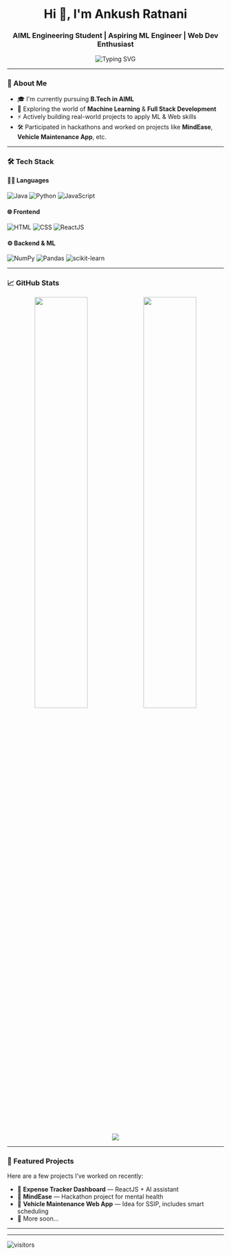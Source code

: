 <h1 align="center">Hi 👋, I'm Ankush Ratnani</h1>
<h3 align="center">AIML Engineering Student | Aspiring ML Engineer | Web Dev Enthusiast</h3>

<p align="center">
  <img src="https://readme-typing-svg.demolab.com?font=Fira+Code&duration=3000&pause=1000&center=true&width=435&lines=Learning+Machine+Learning+%F0%9F%A7%A0;React+%2B+Tailwind+Dev+%F0%9F%92%BB;Building+Smart+Web+Projects+%F0%9F%A4%96" alt="Typing SVG" />
</p>

---

### 🚀 About Me
- 🎓 I'm currently pursuing **B.Tech in AIML**
- 🧠 Exploring the world of **Machine Learning** & **Full Stack Development**
- ⚡ Actively building real-world projects to apply ML & Web skills
- 🛠️ Participated in hackathons and worked on projects like **MindEase**, **Vehicle Maintenance App**, etc.

---

### 🛠️ Tech Stack

#### 👨‍💻 Languages
![Java](https://img.shields.io/badge/Java-blue?style=flat-square&logo=java)
![Python](https://img.shields.io/badge/Python-yellow?style=flat-square&logo=python)
![JavaScript](https://img.shields.io/badge/JavaScript-F7DF1E?style=flat-square&logo=javascript)

#### 🌐 Frontend
![HTML](https://img.shields.io/badge/HTML5-E34F26?style=flat-square&logo=html5)
![CSS](https://img.shields.io/badge/CSS3-1572B6?style=flat-square&logo=css3)
![ReactJS](https://img.shields.io/badge/ReactJS-61DAFB?style=flat-square&logo=react)

#### ⚙️ Backend & ML
![NumPy](https://img.shields.io/badge/NumPy-013243?style=flat-square&logo=numpy)
![Pandas](https://img.shields.io/badge/Pandas-150458?style=flat-square&logo=pandas)
![scikit-learn](https://img.shields.io/badge/scikit--learn-F7931E?style=flat-square&logo=scikit-learn)

---

### 📈 GitHub Stats

<p align="center">
  <img src="https://github-readme-stats.vercel.app/api?username=Ankush Ratnani&show_icons=true&theme=radical" width="49.5%" />
  <img src="https://github-readme-streak-stats.herokuapp.com?user=Ankush Ratnani&theme=radical" width="49.5%" />
</p>

<p align="center">
  <img src="https://github-readme-activity-graph.cyclic.app/graph?username=Ankush-Ratnani&theme=react-dark" />
</p>

---

### 📌 Featured Projects
Here are a few projects I’ve worked on recently:
- 🔗 **Expense Tracker Dashboard** — ReactJS + AI assistant  
- 🔗 **MindEase** — Hackathon project for mental health  
- 🔗 **Vehicle Maintenance Web App** — Idea for SSIP, includes smart scheduling  
- 🔗 More soon...

---

---

![visitors](https://visitor-badge.laobi.icu/badge?page_id=Ankush-Ratnani)

